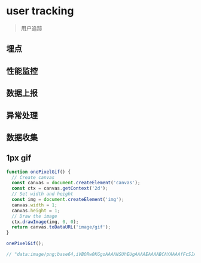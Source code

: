 # user tracking

> 用户追踪


## 埋点

## 性能监控

## 数据上报

## 异常处理

## 数据收集


## 1px gif

```js
function onePixelGif() {
  // Create canvas
  const canvas = document.createElement('canvas');
  const ctx = canvas.getContext('2d');
  // Set width and height
  const img = document.createElement('img');
  canvas.width = 1;
  canvas.height = 1;
  // Draw the image
  ctx.drawImage(img, 0, 0);
  return canvas.toDataURL('image/gif');
}

onePixelGif();

// "data:image/png;base64,iVBORw0KGgoAAAANSUhEUgAAAAEAAAABCAYAAAAfFcSJAAAAC0lEQVQYV2NgAAIAAAUAAarVyFEAAAAASUVORK5CYII="

```
